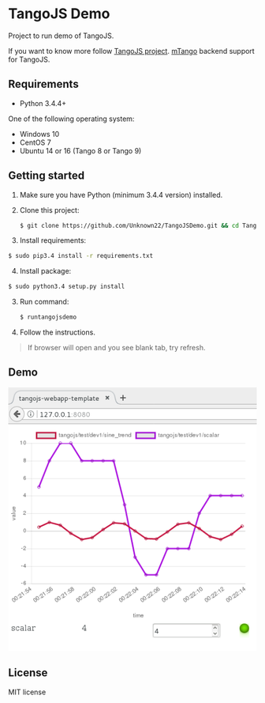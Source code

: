 # TangoJS Demo

Project to run demo of TangoJS.

If you want to know more follow [TangoJS project](http://tangojs.github.io/).
[mTango](https://bitbucket.org/hzgwpn/mtango/wiki/Home) backend support for
TangoJS.

## Requirements
* Python 3.4.4+

One of the following operating system:
* Windows 10
* CentOS 7
* Ubuntu 14 or 16 (Tango 8 or Tango 9)


## Getting started

1. Make sure you have Python (minimum 3.4.4 version) installed.

2. Clone this project:
   ```bash
   $ git clone https://github.com/Unknown22/TangoJSDemo.git && cd TangoJSDemo/tangojsdemo/
   ```

3. Install requirements:
  ```bash
  $ sudo pip3.4 install -r requirements.txt
  ```

4. Install package:
  ```bash
  $ sudo python3.4 setup.py install
  ```

3. Run command:

    ```bash
    $ runtangojsdemo
    ```

4. Follow the instructions.

> If browser will open and you see blank tab, try refresh.

## Demo

![TangoJS Demo](tangojsdemo/images/demo.png?raw=true)

## License
MIT license
